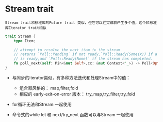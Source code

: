 # Stream trait
    Stream trait和标准库的Future trait 类似，但它可以在完成前产生多个值，这个和标准库Iterator trait相似
```rust
trait Stream {
    type Item;
    
    // attempt to resolve the next item in the stream
    // returns `Poll::Pending` if not ready,`Poll::Ready(Some(x)) if a value
    // is ready,and `Poll::Ready(None)` if the stream has completed.
    fn poll_next(self: Pin<&mut Self>,cx: &mut Context<'_>) -> Poll<Option<Self::Item>>;
}

```
+ 与同步的Iterator类似，有多种方法迭代和处理Stream中的值： 
    - 组合器风格的： map,filter,fold
    - 相应的 early-exit-on-error 版本： try_map,try_filter,try_fold

+ for循环无法和Stream 一起使用
+ 命令式的while let 和 next/try_next 函数可以与Stream 一起使用
